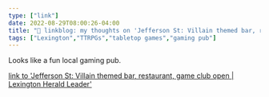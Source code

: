 ```yaml
---
type: ["link"]
date: 2022-08-29T08:00:26-04:00
title: "🔗 linkblog: my thoughts on 'Jefferson St: Villain themed bar, restaurant, game club open | Lexington Herald Leader'"
tags: ["Lexington","TTRPGs","tabletop games","gaming pub"]
---
```

Looks like a fun local gaming pub.
 

[link to 'Jefferson St: Villain themed bar, restaurant, game club open | Lexington Herald Leader'](https://www.kentucky.com/article264806969.html)
